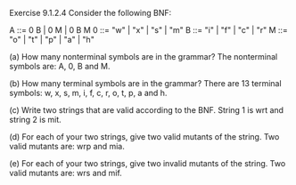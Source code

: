 Exercise 9.1.2.4
Consider the following BNF:

A ::= 0 B | 0 M | 0 B M
0 ::= "w" | "x" | "s" | "m"
B ::= "i" | "f" | "c" | "r"
M ::= "o" | "t" | "p" | "a" | "h"
	
(a) How many nonterminal symbols are in the grammar?
The nonterminal symbols are: A, 0, B and M.
	
(b) How many terminal symbols are in the grammar?
There are 13 terminal symbols: w, x, s, m, i, f, c, r, o, t, p, a and h.
	
(c) Write two strings that are valid according to the BNF.
String 1 is wrt and string 2 is mit.
	
(d) For each of your two strings, give two valid mutants of the string.
Two valid mutants are: wrp and mia.
	
(e) For each of your two strings, give two invalid mutants of the string.
Two valid mutants are: wrs and mif.